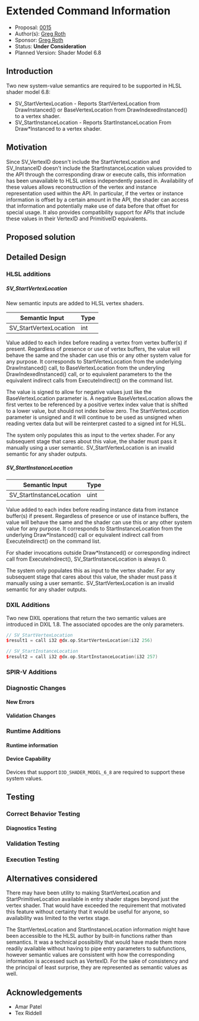 # Extended Command Information

* Proposal: [0015](0015-extended-command-info.md)
* Author(s): [Greg Roth](https://github.com/pow2clk)
* Sponsor: [Greg Roth](https://github.com/pow2clk)
* Status: **Under Consideration**
* Planned Version: Shader Model 6.8

## Introduction

Two new system-value semantics are required to be supported in HLSL shader
 model 6.8:

* SV_StartVertexLocation -
 Reports StartVertexLocation from DrawInstanced()
 or BaseVertexLocation from DrawIndexedInstanced() to a vertex shader.
* SV_StartInstanceLocation -
 Reports StartInstanceLocation From Draw*Instanced to a vertex shader.

## Motivation

Since SV_VertexID doesn't include the StartVertexLocation
 and SV_InstanceID doesn't include the StartInstanceLocation values provided to
 the API through the corresponding draw or execute calls,
 this information has been unavailable to HLSL unless independently passed in.
Availability of these values allows reconstruction of the vertex and instance
 representation used within the API.
In particular, if the vertex or instance information is offset by a certain
 amount in the API, the shader can access that information and potentially
 make use of data before that offset for special usage.
It also provides compatibility support for APIs that include these values
 in their VertexID and PrimitiveID equivalents.

## Proposed solution

## Detailed Design

### HLSL additions

##### SV_StartVertexLocation

New semantic inputs are added to HLSL vertex shaders.

| Semantic Input | Type |
|---------------------------|--------|
| SV_StartVertexLocation | int |

Value added to each index before reading a vertex from vertex buffer(s) if present.
Regardless of presence or use of vertex buffers,
 the value will behave the same and the shader can use this
 or any other system value for any purpose.
It corresponds to StartVertexLocation from the underlying DrawInstanced() call,
 to BaseVertexLocation from the underyling DrawIndexedInstanced() call,
 or to equivalent parameters to the the equivalent indirect calls from ExecuteIndirect()
 on the command list.

The value is signed to allow for negative values
 just like the BaseVertexLocation parameter is.
A negative BaseVertexLocation allows the first vertex to be referenced
 by a positive vertex index value that is shifted to a lower value,
 but should not index below zero.
The StartVertexLocation parameter is unsigned and
 it will continue to be used as unsigned when reading vertex data
 but will be reinterpret casted to a signed int for HLSL.

The system only populates this as input to the vertex shader.
For any subsequent stage that cares about this value, the shader must pass it manually
 using a user semantic.
SV_StartVertexLocation is an invalid semantic for any shader outputs.

##### SV_StartInstanceLocation

| Semantic Input | Type |
|---------------------------|--------|
| SV_StartInstanceLocation  | uint       |

Value added to each index before reading instance data from instance buffer(s) if present.
Regardless of presence or use of instance buffers,
 the value will behave the same and the shader can use this
 or any other system value for any purpose.
It corresponds to StartInstanceLocation from the underlying Draw*Instanced() call
 or equivalent indirect call from ExecuteIndirect() on the command list.

For shader invocations outside Draw*Instanced()
 or corresponding indirect call from ExecuteIndirect(),
 SV_StartInstanceLocation is always 0.

The system only populates this as input to the vertex shader.
For any subsequent stage that cares about this value, the shader must pass it manually
 using a user semantic.
SV_StartVertexLocation is an invalid semantic for any shader outputs.

### DXIL Additions

Two new DXIL operations that return the two semantic values are introduced in DXIL 1.8.
The associated opcodes are the only parameters.

```C++
// SV_StartVertexLocation
$result1 = call i32 @dx.op.StartVertexLocation(i32 256)

// SV_StartInstanceLocation
$result2 = call i32 @dx.op.StartInstanceLocation(i32 257)
```

### SPIR-V Additions

### Diagnostic Changes

#### New Errors

#### Validation Changes

### Runtime Additions

#### Runtime information

#### Device Capability

Devices that support `D3D_SHADER_MODEL_6_8` are required to support these system values.

## Testing

### Correct Behavior Testing

#### Diagnostics Testing
### Validation Testing
### Execution Testing

## Alternatives considered

There may have been utility to making StartVertexLocation and StartPrimitiveLocation
 available in entry shader stages beyond just the vertex shader.
That would have exceeded the requirement that motivated this feature without
 certainty that it would be useful for anyone,
 so availability was limited to the vertex stage.

The StartVertexLocation and StartInstanceLocation information might have been
 accessible to the HLSL author by built-in functions rather than semantics.
It was a technical possibility that would have made them more readily available
 without having to pipe entry parameters to subfunctions,
 however semantic values are consistent with how the corresponding information
 is accessed such as VertexID.
For the sake of consistency and the principal of least surprise,
 they are represented as semantic values as well.


## Acknowledgements

* Amar Patel
* Tex Riddell
